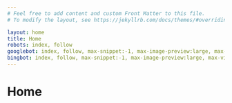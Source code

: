 ```yaml
---
# Feel free to add content and custom Front Matter to this file.
# To modify the layout, see https://jekyllrb.com/docs/themes/#overriding-theme-defaults

layout: home
title: Home
robots: index, follow
googlebot: index, follow, max-snippet:-1, max-image-preview:large, max-video-preview:-1
bingbot: index, follow, max-snippet:-1, max-image-preview:large, max-video-preview:-1
---
```


<h1>Home</h1>